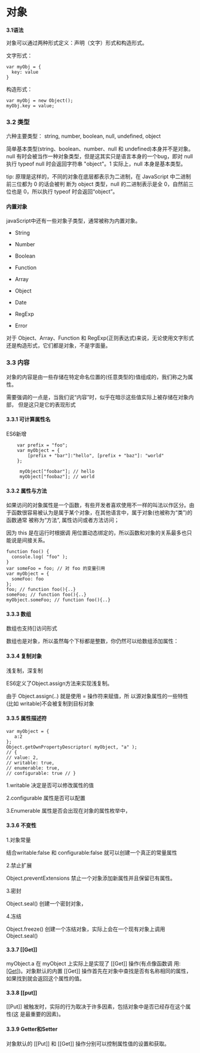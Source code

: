 # 对象


**3.1语法**

对象可以通过两种形式定义：声明（文字）形式和构造形式。

文字形式：

```
var myObj = {
  key: value
}
```

构造形式：

```
var myObj = new Object();
myObj.key = value;
```

### 3.2 类型

六种主要类型：
string,  number, boolean, null, undefined, object


简单基本类型(string、boolean、number、null 和 undefined)本身并不是对象。 null 有时会被当作一种对象类型，但是这其实只是语言本身的一个bug，即对 null 执行 typeof null 时会返回字符串 "object"。1 实际上，null 本身是基本类型。

tip:
原理是这样的，不同的对象在底层都表示为二进制，在 JavaScript 中二进制前三位都为 0 的话会被判 断为 object 类型，null 的二进制表示是全 0，自然前三位也是 0，所以执行 typeof 时会返回“object”。

#### 内置对象

javaScript中还有一些对象子类型，通常被称为内置对象。

* String
* Number
* Boolean
* Function
* Array
* Object

* Date
* RegExp
* Error


对于 Object、Array、Function 和 RegExp(正则表达式)来说，无论使用文字形式还是构造形式，它们都是对象，不是字面量。

### 3.3 内容

对象的内容是由一些存储在特定命名位置的(任意类型的)值组成的，我们称之为属性。

需要强调的一点是，当我们说“内容”时，似乎在暗示这些值实际上被存储在对象内部， 但是这只是它的表现形式


#### 3.3.1 可计算属性名

ES6新增

```
    var prefix = "foo";
    var myObject = {
        [prefix + "bar"]:"hello", [prefix + "baz"]: "world"
    };
    
     myObject["foobar"]; // hello
     myObject["foobaz"]; // world

```

#### 3.3.2 属性与方法

如果访问的对象属性是一个函数，有些开发者喜欢使用不一样的叫法以作区分。由于函数很容易被认为是属于某个对象，在其他语言中，属于对象(也被称为“类”)的函数通常 被称为“方法”,  属性访问或者方法访问；

因为 this 是在运行时根据调 用位置动态绑定的，所以函数和对象的关系最多也只能说是间接关系。

```
function foo() { 
  console.log( "foo" );
}
var someFoo = foo; // 对 foo 的变量引用
var myObject = { 
  someFoo: foo
};
foo; // function foo(){..}
someFoo; // function foo(){..} 
myObject.someFoo; // function foo(){..}
```

#### 3.3.3 数组

数组也支持[]访问形式

数组也是对象，所以虽然每个下标都是整数，你仍然可以给数组添加属性：

#### 3.3.4 复制对象

浅复制，深复制

ES6定义了Object.assign方法来实现浅复制。

由于 Object.assign(..) 就是使用 = 操作符来赋值，所 以源对象属性的一些特性(比如 writable)不会被复制到目标对象


#### 3.3.5 属性描述符

```
var myObject = {
   a:2
};
Object.getOwnPropertyDescriptor( myObject, "a" );
// {
// value: 2,
// writable: true,
// enumerable: true,
// configurable: true // }
```
1.writable 决定是否可以修改属性的值

2.configurable 属性是否可以配置

3.Enumerable 属性是否会出现在对象的属性枚举中，

#### 3.3.6 不变性

1.对象常量

结合writable:false 和 configurable:false 就可以创建一个真正的常量属性

2.禁止扩展

Object.preventExtensions 禁止一个对象添加新属性并且保留已有属性。

3.密封

Object.seal() 创建一个密封对象，

4.冻结

Object.freeze() 创建一个冻结对象，实际上会在一个现有对象上调用Object.seal()


#### 3.3.7 [[Get]]

myObject.a 在 myObject 上实际上是实现了 [[Get]] 操作(有点像函数调 用:[[Get]]())。对象默认的内置 [[Get]] 操作首先在对象中查找是否有名称相同的属性， 如果找到就会返回这个属性的值。

#### 3.3.8 [[put]]

[[Put]] 被触发时，实际的行为取决于许多因素，包括对象中是否已经存在这个属性(这 是最重要的因素)。


#### 3.3.9 Getter和Setter

对象默认的 [[Put]] 和 [[Get]] 操作分别可以控制属性值的设置和获取。